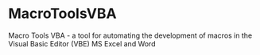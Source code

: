 # MacroToolsVBA
 Macro Tools VBA - a tool for automating the development of macros in the Visual Basic Editor (VBE) MS Excel and Word
